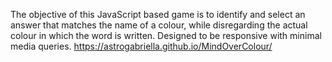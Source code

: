 The objective of this JavaScript based game is to identify and select an answer that matches the name of a colour, while disregarding the actual colour in which the word is written. Designed to be responsive with minimal media queries. 
 https://astrogabriella.github.io/MindOverColour/
